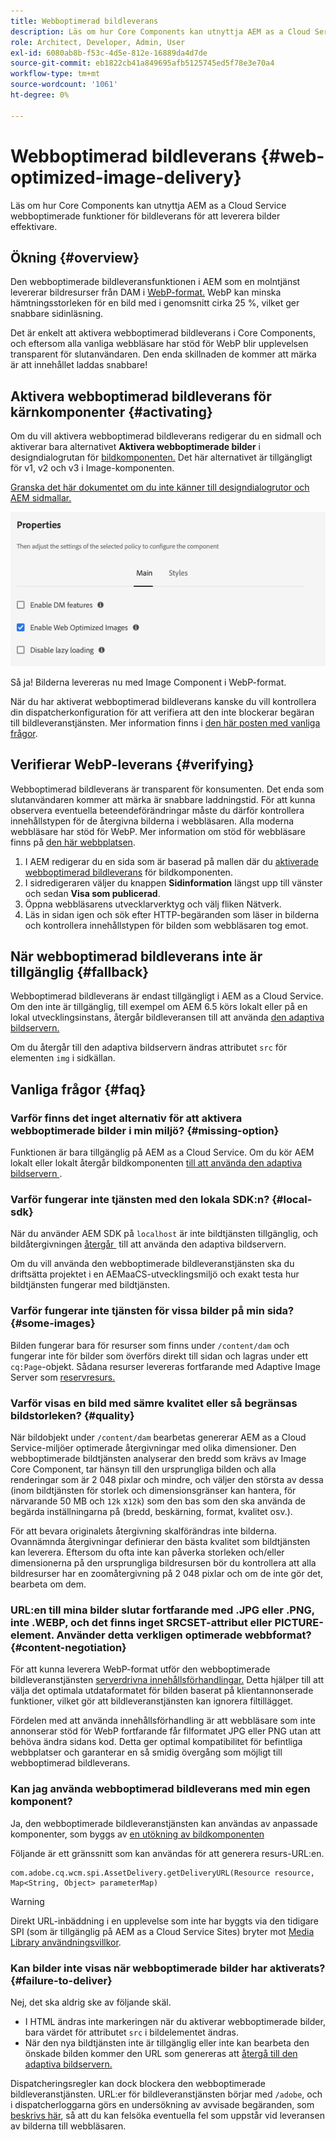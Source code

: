 ```yaml
---
title: Webboptimerad bildleverans
description: Läs om hur Core Components kan utnyttja AEM as a Cloud Service webboptimerade funktioner för bildleverans för att leverera bilder effektivare.
role: Architect, Developer, Admin, User
exl-id: 6080ab8b-f53c-4d5e-812e-16889da4d7de
source-git-commit: eb1822cb41a849695afb5125745ed5f78e3e70a4
workflow-type: tm+mt
source-wordcount: '1061'
ht-degree: 0%

---
```


# Webboptimerad bildleverans {#web-optimized-image-delivery}

Läs om hur Core Components kan utnyttja AEM as a Cloud Service webboptimerade funktioner för bildleverans för att leverera bilder effektivare.

## Ökning {#overview}

Den webboptimerade bildleveransfunktionen i AEM som en molntjänst levererar bildresurser från DAM i [WebP-format.](https://developers.google.com/speed/webp) WebP kan minska hämtningsstorleken för en bild med i genomsnitt cirka 25 %, vilket ger snabbare sidinläsning.

Det är enkelt att aktivera webboptimerad bildleverans i Core Components, och eftersom alla vanliga webbläsare har stöd för WebP blir upplevelsen transparent för slutanvändaren. Den enda skillnaden de kommer att märka är att innehållet laddas snabbare!

## Aktivera webboptimerad bildleverans för kärnkomponenter {#activating}

Om du vill aktivera webboptimerad bildleverans redigerar du en sidmall och aktiverar bara alternativet **Aktivera webboptimerade bilder** i designdialogrutan för [bildkomponenten.](/help/components/image.md#design-dialog) Det här alternativet är tillgängligt för v1, v2 och v3 i Image-komponenten.

[Granska det här dokumentet om du inte känner till designdialogrutor och AEM sidmallar.](/help/get-started/authoring.md#pre-configuring-core-components)

![Aktivera webboptimerad bildleverans i designdialogrutan](/help/assets/web-optimized-image-delivery.png)

Så ja! Bilderna levereras nu med Image Component i WebP-format.

När du har aktiverat webboptimerad bildleverans kanske du vill kontrollera din dispatcherkonfiguration för att verifiera att den inte blockerar begäran till bildleveranstjänsten. Mer information finns i [den här posten med vanliga frågor](#failure-to-deliver).

## Verifierar WebP-leverans {#verifying}

Webboptimerad bildleverans är transparent för konsumenten. Det enda som slutanvändaren kommer att märka är snabbare laddningstid. För att kunna observera eventuella beteendeförändringar måste du därför kontrollera innehållstypen för de återgivna bilderna i webbläsaren. Alla moderna webbläsare har stöd för WebP. Mer information om stöd för webbläsare finns på [den här webbplatsen](https://caniuse.com/webp).

1. I AEM redigerar du en sida som är baserad på mallen där du [aktiverade webboptimerad bildleverans](#activating) för bildkomponenten.
1. I sidredigeraren väljer du knappen **Sidinformation** längst upp till vänster och sedan **Visa som publicerad**.
1. Öppna webbläsarens utvecklarverktyg och välj fliken Nätverk.
1. Läs in sidan igen och sök efter HTTP-begäranden som läser in bilderna och kontrollera innehållstypen för bilden som webbläsaren tog emot.

## När webboptimerad bildleverans inte är tillgänglig {#fallback}

Webboptimerad bildleverans är endast tillgängligt i AEM as a Cloud Service. Om den inte är tillgänglig, till exempel om AEM 6.5 körs lokalt eller på en lokal utvecklingsinstans, återgår bildleveransen till att använda [den adaptiva bildservern.](/help/developing/adaptive-image-servlet.md)

Om du återgår till den adaptiva bildservern ändras attributet `src` för elementen `img` i sidkällan.

## Vanliga frågor {#faq}

### Varför finns det inget alternativ för att aktivera webboptimerade bilder i min miljö? {#missing-option}

Funktionen är bara tillgänglig på AEM as a Cloud Service. Om du kör AEM lokalt eller lokalt återgår bildkomponenten [till att använda den adaptiva bildservern &#x200B;](#fallback).

### Varför fungerar inte tjänsten med den lokala SDK:n? {#local-sdk}

När du använder AEM SDK på `localhost` är inte bildtjänsten tillgänglig, och bildåtergivningen [&#x200B; återgår &#x200B;](#fallback) till att använda den adaptiva bildservern.

Om du vill använda den webboptimerade bildleveranstjänsten ska du driftsätta projektet i en AEMaaCS-utvecklingsmiljö och exakt testa hur bildtjänsten fungerar med bildtjänsten.

### Varför fungerar inte tjänsten för vissa bilder på min sida? {#some-images}

Bilden fungerar bara för resurser som finns under `/content/dam` och fungerar inte för bilder som överförs direkt till sidan och lagras under ett `cq:Page`-objekt. Sådana resurser levereras fortfarande med Adaptive Image Server som [reservresurs.](#fallback)

### Varför visas en bild med sämre kvalitet eller så begränsas bildstorleken? {#quality}

När bildobjekt under `/content/dam` bearbetas genererar AEM as a Cloud Service-miljöer optimerade återgivningar med olika dimensioner. Den webboptimerade bildtjänsten analyserar den bredd som krävs av Image Core Component, tar hänsyn till den ursprungliga bilden och alla renderingar som är 2 048 pixlar och mindre, och väljer den största av dessa (inom bildtjänsten för storlek och dimensionsgränser kan hantera, för närvarande 50 MB och `12k` x`12k`) som den bas som den ska använda de begärda inställningarna på (bredd, beskärning, format, kvalitet osv.).

För att bevara originalets återgivning skalförändras inte bilderna. Ovannämnda återgivningar definierar den bästa kvalitet som bildtjänsten kan leverera. Eftersom du ofta inte kan påverka storleken och/eller dimensionerna på den ursprungliga bildresursen bör du kontrollera att alla bildresurser har en zoomåtergivning på 2 048 pixlar och om de inte gör det, bearbeta om dem.

### URL:en till mina bilder slutar fortfarande med .JPG eller .PNG, inte .WEBP, och det finns inget SRCSET-attribut eller PICTURE-element. Använder detta verkligen optimerade webbformat? {#content-negotiation}

För att kunna leverera WebP-format utför den webboptimerade bildleveranstjänsten [serverdrivna innehållsförhandlingar.](https://developer.mozilla.org/en-US/docs/Web/HTTP/Content_negotiation#server-driven_content_negotiation) Detta hjälper till att välja det optimala utdataformatet för bilden baserat på klientannonserade funktioner, vilket gör att bildleveranstjänsten kan ignorera filtillägget.

Fördelen med att använda innehållsförhandling är att webbläsare som inte annonserar stöd för WebP fortfarande får filformatet JPG eller PNG utan att behöva ändra sidans kod. Detta ger optimal kompatibilitet för befintliga webbplatser och garanterar en så smidig övergång som möjligt till webboptimerad bildleverans.

### Kan jag använda webboptimerad bildleverans med min egen komponent?

Ja, den webboptimerade bildleveranstjänsten kan användas av anpassade komponenter, som byggs av [en utökning av bildkomponenten](/help/developing/customizing.md)

Följande är ett gränssnitt som kan användas för att generera resurs-URL:en.

```
com.adobe.cq.wcm.spi.AssetDelivery.getDeliveryURL(Resource resource, Map<String, Object> parameterMap)
```

>[!WARNING]
>
>Direkt URL-inbäddning i en upplevelse som inte har byggts via den tidigare SPI (som är tillgänglig på AEM as a Cloud Service Sites) bryter mot [Media Library användningsvillkor](https://experienceleague.adobe.com/docs/experience-manager-cloud-service/content/assets/admin/medialibrary.html?lang=sv-SE#use-media-library).

### Kan bilder inte visas när webboptimerade bilder har aktiverats? {#failure-to-deliver}

Nej, det ska aldrig ske av följande skäl.

* I HTML ändras inte markeringen när du aktiverar webboptimerade bilder, bara värdet för attributet `src` i bildelementet ändras.
* När den nya bildtjänsten inte är tillgänglig eller inte kan bearbeta den önskade bilden kommer den URL som genereras att [återgå till den adaptiva bildservern.](#fallback)

Dispatcheringsregler kan dock blockera den webboptimerade bildleveranstjänsten. URL:er för bildleveranstjänsten börjar med `/adobe`, och i dispatcherloggarna görs en undersökning av avvisade begäranden, som [beskrivs här](https://experienceleague.adobe.com/docs/experience-manager-learn/ams/dispatcher/common-logs.html?lang=sv-SE#filter-rejects), så att du kan felsöka eventuella fel som uppstår vid leveransen av bilderna till webbläsaren.
